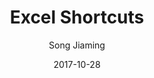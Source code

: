 ---
layout: article
title: Excel Shortcuts
description: Some shortcuts for Excel.
imgsrc: assets/tools/excel.jpg
banner: assets/tools/excel_banner.jpg
date: 2017-10-28
category: Tool
tags: [Excel,shortcut]
author: Song Jiaming
---